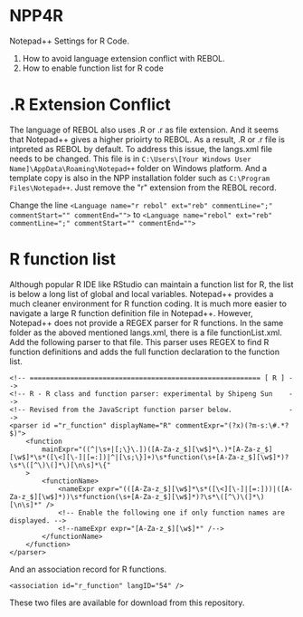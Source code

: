 # NPP4R
Notepad++ Settings for R Code. 

1) How to avoid language extension conflict with REBOL.
2) How to enable function list for R code

# .R Extension Conflict

The language of REBOL also uses .R or .r as file extension. And it seems that Notepad++ gives a higher prioirty to REBOL. As a result, .R or .r file is intpreted as REBOL by default. To address this issue, the langs.xml file needs to be changed. This file is in ```C:\Users\[Your Windows User Name]\AppData\Roaming\Notepad++``` folder on Windows platform. And a template copy is also in the NPP installation folder such as ```C:\Program Files\Notepad++```.  Just remove the "r" extension from the REBOL record. 

Change the line 
```<Language name="r rebol" ext="reb" commentLine=";" commentStart="" commentEnd="">```
to 
```<Language name="rebol" ext="reb" commentLine=";" commentStart="" commentEnd="">```
  
 
# R function list

Although popular R IDE like RStudio can maintain a function list for R, the list is below a long list of global and local variables. Notepad++ provides a much cleaner environment for R function coding. It is much more easier to navigate a large R function definition file in Notepad++. However, Notepad++ does not provide a REGEX parser for R functions.  In the same folder as the aboved mentioned langs.xml, there is a file functionList.xml. Add the following parser to that file. This parser uses REGEX to find R function definitions and adds the full function declaration to the function list.
```
<!-- ========================================================= [ R ] -->
<!-- R - R class and function parser: experimental by Shipeng Sun    -->
<!-- Revised from the JavaScript function parser below.              -->
<parser id ="r_function" displayName="R" commentExpr="(?x)(?m-s:\#.*?$)">
	<function
		mainExpr="((^|\s+|[;\}\.])([A-Za-z_$][\w$]*\.)*[A-Za-z_$][\w$]*\s*([\<][\-]|[=:])|^|[\s;\}]+)\s*function(\s+[A-Za-z_$][\w$]*)?\s*\([^\)\(]*\)[\n\s]*\{"
	>
		<functionName>
			<nameExpr expr="(([A-Za-z_$][\w$]*\s*([\<][\-]|[=:]))|([A-Za-z_$][\w$]*))\s*function(\s+[A-Za-z_$][\w$]*)?\s*\([^\)\(]*\)[\n\s]*" />
			<!-- Enable the following one if only function names are displayed. -->
			<!--nameExpr expr="[A-Za-z_$][\w$]*" /-->
		</functionName>
	</function>
</parser>
```

And an association record for R functions.

```
<association id="r_function" langID="54" />
```
These two files are available for download from this repository.
